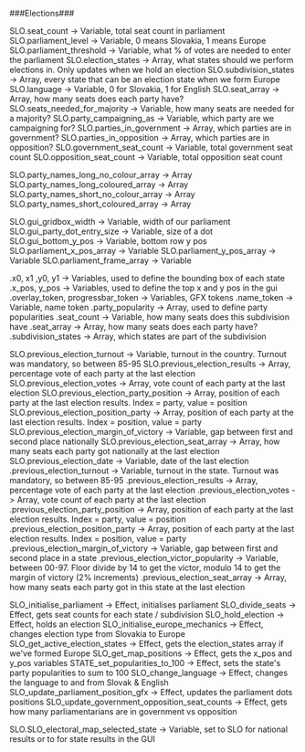 ###Elections###

SLO.seat_count		 			-> Variable, total seat count in parliament
SLO.parliament_level 				-> Variable, 0 means Slovakia, 1 means Europe
SLO.parliament_threshold			-> Variable, what % of votes are needed to enter the parliament
SLO.election_states 				-> Array, what states should we perform elections in. Only updates when we hold an election
SLO.subdivision_states				-> Array, every state that can be an election state when we form Europe
SLO.language					-> Variable, 0 for Slovakia, 1 for English
SLO.seat_array					-> Array, how many seats does each party have?
SLO.seats_needed_for_majority			-> Variable, how many seats are needed for a majority?
SLO.party_campaigning_as			-> Variable, which party are we campaigning for?
SLO.parties_in_government			-> Array, which parties are in government?
SLO.parties_in_opposition			-> Array, which parties are in opposition?
SLO.government_seat_count			-> Variable, total government seat count
SLO.opposition_seat_count			-> Variable, total opposition seat count

SLO.party_names_long_no_colour_array		-> Array
SLO.party_names_long_coloured_array		-> Array
SLO.party_names_short_no_colour_array		-> Array
SLO.party_names_short_coloured_array		-> Array

SLO.gui_gridbox_width				-> Variable, width of our parliament
SLO.gui_party_dot_entry_size			-> Variable, size of a dot
SLO.gui_bottom_y_pos				-> Variable, bottom row y pos
SLO.parliament_x_pos_array			-> Variable
SLO.parliament_y_pos_array			-> Variable
SLO.parliament_frame_array			-> Variable

<state>.x0, x1 ,y0, y1				-> Variables, used to define the bounding box of each state
<state>.x_pos, y_pos				-> Variables, used to define the top x and y pos in the gui
<state>.overlay_token, progressbar_token	-> Variables, GFX tokens
<state>.name_token				-> Variable, name token
<state>.party_popularity			-> Array, used to define party popularities
<state>.seat_count				-> Variable, how many seats does this subdivision have
<state>.seat_array				-> Array, how many seats does each party have?
<state>.subdivision_states			-> Array, which states are part of the subdivision

SLO.previous_election_turnout			-> Variable, turnout in the country. Turnout was mandatory, so between 85-95
SLO.previous_election_results			-> Array, percentage vote of each party at the last election
SLO.previous_election_votes			-> Array, vote count of each party at the last election
SLO.previous_election_party_position		-> Array, position of each party at the last election results. Index = party, value = position
SLO.previous_election_position_party		-> Array, position of each party at the last election results. Index = position, value = party
SLO.previous_election_margin_of_victory		-> Variable, gap between first and second place nationally
SLO.previous_election_seat_array		-> Array, how many seats each party got nationally at the last election
SLO.previous_election_date			-> Variable, date of the last election
<state>.previous_election_turnout		-> Variable, turnout in the state. Turnout was mandatory, so between 85-95
<state>.previous_election_results		-> Array, percentage vote of each party at the last election
<state>.previous_election_votes			-> Array, vote count of each party at the last election
<state>.previous_election_party_position	-> Array, position of each party at the last election results. Index = party, value = position
<state>.previous_election_position_party	-> Array, position of each party at the last election results. Index = position, value = party
<state>.previous_election_margin_of_victory	-> Variable, gap between first and second place in a state
<state>.previous_election_victor_popularity	-> Variable, between 00-97. Floor divide by 14 to get the victor, modulo 14 to get the margin of victory (2% increments)
<state>.previous_election_seat_array		-> Array, how many seats each party got in this state at the last election


SLO_initialise_parliament			-> Effect, initialises parliament
SLO_divide_seats				-> Effect, gets seat counts for each state / subdivision
SLO_hold_election				-> Effect, holds an election
SLO_initialise_europe_mechanics			-> Effect, changes election type from Slovakia to Europe
SLO_get_active_election_states			-> Effect, gets the election_states array if we've formed Europe
SLO_get_map_positions				-> Effect, gets the x_pos and y_pos variables
STATE_set_popularities_to_100			-> Effect, sets the state's party popularities to sum to 100
SLO_change_language				-> Effect, changes the language to and from Slovak & English
SLO_update_parliament_position_gfx		-> Effect, updates the parliament dots positions
SLO_update_government_opposition_seat_counts	-> Effect, gets how many parliamentarians are in government vs opposition

SLO.SLO_electoral_map_selected_state		-> Variable, set to SLO for national results or to <state> for state results in the GUI